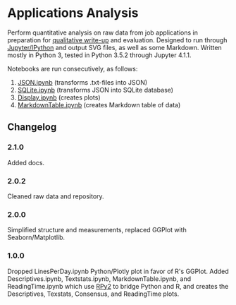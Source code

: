 # Applications Analysis

Perform quantitative analysis on raw data from job applications in preparation for [qualitative write-up](http://olevik.me/applications) and evaluation. Designed to run through [Jupyter/IPython](http://jupyter.org/) and output SVG files, as well as some Markdown. Written mostly in Python 3, tested in Python 3.5.2 through Jupyter 4.1.1.

Notebooks are run consecutively, as follows:

1. [JSON.ipynb](./1.JSON.html) (transforms .txt-files into JSON)
2. [SQLite.ipynb](./2.SQLite.html) (transforms JSON into SQLite database)
3. [Display.ipynb](./3.Display.html) (creates plots)
4. [MarkdownTable.ipynb](./4.MarkdownTable.html) (creates Markdown table of data)

## Changelog
### 2.1.0
Added docs.

### 2.0.2
Cleaned raw data and repository.

### 2.0.0
Simplified structure and measurements, replaced GGPlot with Seaborn/Matplotlib.

### 1.0.0
Dropped LinesPerDay.ipynb Python/Plotly plot in favor of R's GGPlot. Added Descriptives.ipynb, Textstats.ipynb, MarkdownTable.ipynb, and ReadingTime.ipynb which use [RPy2](http://rpy2.readthedocs.org/) to bridge Python and R, and creates the Descriptives, Texstats, Consensus, and ReadingTime plots.